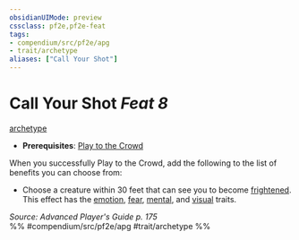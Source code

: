 ```yaml
---
obsidianUIMode: preview
cssclass: pf2e,pf2e-feat
tags:
- compendium/src/pf2e/apg
- trait/archetype
aliases: ["Call Your Shot"]
---
```

# Call Your Shot  *Feat 8*  
[archetype](rules/traits/archetype.md)  

- **Prerequisites**: [Play to the Crowd](compendium/feats/play-to-the-crowd-apg.md)

When you successfully Play to the Crowd, add the following to the list of benefits you can choose from:

- Choose a creature within 30 feet that can see you to become [frightened](rules/conditions.md#Frightened). This effect has the [emotion](rules/traits/emotion.md), [fear](rules/traits/fear.md), [mental](rules/traits/mental.md), and [visual](rules/traits/visual.md) traits.

*Source: Advanced Player's Guide p. 175*  
%% #compendium/src/pf2e/apg #trait/archetype %%
